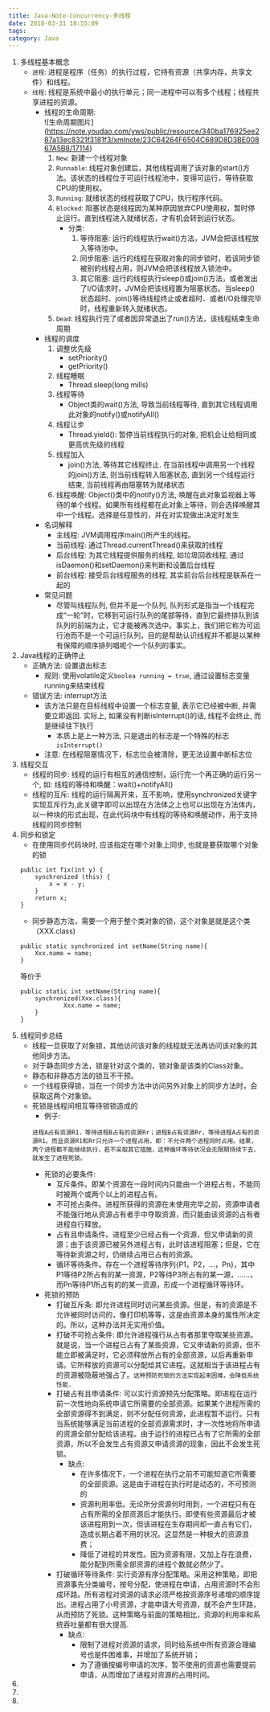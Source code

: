 ```yaml
---
title: Java-Note-Concurrency-多线程
date: 2018-03-31 18:55:09
tags:
category: Java
---
```

1. 多线程基本概念
    - `进程`: 进程是程序（任务）的执行过程，它持有资源（共享内存，共享文件）和线程。
    - `线程`: 线程是系统中最小的执行单元；同一进程中可以有多个线程；线程共享进程的资源。
        - 线程的生命周期:         
            ![生命周期图片]<!-- more -->(https://note.youdao.com/yws/public/resource/340ba176925ee287a13ec8321f3181f3/xmlnote/23C64264F6504C689D8D3BE00867A5B8/17114)
            1. `New`: 新建一个线程对象
            2. `Runnable`: 线程对象创建后，其他线程调用了该对象的start()方法。该状态的线程位于可运行线程池中，变得可运行，等待获取CPU的使用权。
            3. `Running`: 就绪状态的线程获取了CPU，执行程序代码。
            4. `Blocked`: 阻塞状态是线程因为某种原因放弃CPU使用权，暂时停止运行。直到线程进入就绪状态，才有机会转到运行状态。
                - 分类:
                    1. 等待阻塞: 运行的线程执行wait()方法，JVM会把该线程放入等待池中。
                    2. 同步阻塞: 运行的线程在获取对象的同步锁时，若该同步锁被别的线程占用，则JVM会把该线程放入锁池中。
                    3. 其它阻塞: 运行的线程执行sleep()或join()方法，或者发出了I/O请求时，JVM会把该线程置为阻塞状态。当sleep()状态超时、join()等待线程终止或者超时、或者I/O处理完毕时，线程重新转入就绪状态。
            5. `Dead`: 线程执行完了或者因异常退出了run()方法，该线程结束生命周期
        - 线程的调度
            1. 调整优先级
                - setPriority()
                - getPriority()
            2. 线程睡眠
                - Thread.sleep(long mills)
            3. 线程等待
                - Object类的wait()方法, 导致当前线程等待, 直到其它线程调用此对象的notify()或notifyAll()
            4. 线程让步
                - Thread.yield(): 暂停当前线程执行的对象, 把机会让给相同或更高优先级的线程
            5. 线程加入
                - join()方法, 等待其它线程终止. 在当前线程中调用另一个线程的join()方法, 则当前线程转入阻塞状态, 直到另一个线程运行结束, 当前线程再由阻塞转为就绪状态
            6. 线程唤醒: Object()类中的notify()方法, 唤醒在此对象监视器上等待的单个线程。如果所有线程都在此对象上等待，则会选择唤醒其中一个线程。选择是任意性的，并在对实现做出决定时发生
        - 名词解释
            - 主线程: JVM调用程序main()所产生的线程。
            - 当前线程: 通过Thread.currentThread()来获取的线程
            - 后台线程: 为其它线程提供服务的线程, 如垃圾回收线程, 通过isDaemon()和setDaemon()来判断和设置后台线程
            - 前台线程: 接受后台线程服务的线程, 其实前台后台线程是联系在一起的
        - 常见问题
            - 尽管叫线程队列, 但并不是一个队列, 队列形式是指当一个线程完成“一轮”时，它移到可运行队列的尾部等待，直到它最终排队到该队列的前端为止，它才能被再次选中。事实上，我们把它称为可运行池而不是一个可运行队列，目的是帮助认识线程并不都是以某种有保障的顺序排列唱呢个一个队列的事实。
2. Java线程的正确停止
    - 正确方法: 设置退出标志
        - 规则: 使用volatile定义`boolea running = true`, 通过设置标志变量running来结束线程
    - 错误方法: interrupt方法
        - 该方法只是在目标线程中设置一个标志变量, 表示它已经被中断, 并需要立即返回. 实际上, 如果没有判断isInterrupt()的话, 线程不会终止, 而是继续往下执行
            - 本质上是上一种方法, 只是退出的标志是一个特殊的标志`isInterrupt()`
        - 注意: 在线程阻塞情况下，标志位会被清除，更无法设置中断标志位
2. 线程交互
    - 线程的同步: 线程的运行有相互的通信控制，运行完一个再正确的运行另一个, 如: 线程的等待和唤醒：wait()+notifyAll()
    - 线程的互斥: 线程的运行隔离开来，互不影响，使用synchronized关键字实现互斥行为,此关键字即可以出现在方法体之上也可以出现在方法体内，以一种块的形式出现，在此代码块中有线程的等待和唤醒动作，用于支持线程的同步控制
2. 同步和锁定
    - 在使用同步代码块时, 应该指定在哪个对象上同步, 也就是要获取哪个对象的锁
    ```
    public int fix(int y) {
        synchronized (this) {
            x = x - y;
        }
        return x;
    }
    ```
    - 同步静态方法，需要一个用于整个类对象的锁，这个对象是就是这个类（XXX.class)
    ```
    public static synchronized int setName(String name){
        Xxx.name = name;
    }
    ```
    等价于
    ```
    public static int setName(String name){
        synchronized(Xxx.class){
                Xxx.name = name;
        }
    }
    ```
1. 线程同步总结
    - 线程一旦获取了对象锁，其他访问该对象的线程就无法再访问该对象的其他同步方法。
    - 对于静态同步方法，锁是针对这个类的，锁对象是该类的Class对象。
    - 静态和非静态方法的锁互不干预。
    - 一个线程获得锁，当在一个同步方法中访问另外对象上的同步方法时，会获取这两个对象锁。
    - 死锁是线程间相互等待锁锁造成的
        - 例子: 
        ```
        进程A占有资源R1，等待进程B占有的资源Rr；进程B占有资源Rr，等待进程A占有的资源R1。而且资源R1和Rr只允许一个进程占用，即：不允许两个进程同时占用。结果，两个进程都不能继续执行，若不采取其它措施，这种循环等待状况会无限期持续下去，就发生了进程死锁。  
        ```
        - 死锁的必要条件:
            - 互斥条件。即某个资源在一段时间内只能由一个进程占有，不能同时被两个或两个以上的进程占有。
            - 不可抢占条件。进程所获得的资源在未使用完毕之前，资源申请者不能强行地从资源占有者手中夺取资源，而只能由该资源的占有者进程自行释放。
            - 占有且申请条件。进程至少已经占有一个资源，但又申请新的资源；由于该资源已被另外进程占有，此时该进程阻塞；但是，它在等待新资源之时，仍继续占用已占有的资源。
            - 循环等待条件。存在一个进程等待序列{P1，P2，...，Pn}，其中P1等待P2所占有的某一资源，P2等待P3所占有的某一源，......，而Pn等待P1所占有的的某一资源，形成一个进程循环等待环。
        - 死锁的预防
            - 打破互斥条: 即允许进程同时访问某些资源。但是，有的资源是不允许被同时访问的，像打印机等等，这是由资源本身的属性所决定的。所以，这种办法并无实用价值。
            - 打破不可抢占条件: 即允许进程强行从占有者那里夺取某些资源。就是说，当一个进程已占有了某些资源，它又申请新的资源，但不能立即被满足时，它必须释放所占有的全部资源，以后再重新申请。它所释放的资源可以分配给其它进程。这就相当于该进程占有的资源被隐蔽地强占了。`这种预防死锁的方法实现起来困难，会降低系统性能.`
            - 打破占有且申请条件: 可以实行资源预先分配策略。即进程在运行前一次性地向系统申请它所需要的全部资源。如果某个进程所需的全部资源得不到满足，则不分配任何资源，此进程暂不运行。只有当系统能够满足当前进程的全部资源需求时，才一次性地将所申请的资源全部分配给该进程。由于运行的进程已占有了它所需的全部资源，所以不会发生占有资源又申请资源的现象，因此不会发生死锁。
                - 缺点: 
                    - 在许多情况下，一个进程在执行之前不可能知道它所需要的全部资源。这是由于进程在执行时是动态的，不可预测的
                    - 资源利用率低。无论所分资源何时用到，一个进程只有在占有所需的全部资源后才能执行。即使有些资源最后才被该进程用到一次，但该进程在生存期间却一直占有它们，造成长期占着不用的状况。这显然是一种极大的资源浪费；
                    - 降低了进程的并发性。因为资源有限，又加上存在浪费，能分配到所需全部资源的进程个数就必然少了。    
            - 打破循环等待条件: 实行资源有序分配策略。采用这种策略，即把资源事先分类编号，按号分配，使进程在申请，占用资源时不会形成环路。所有进程对资源的请求必须严格按资源序号递增的顺序提出。进程占用了小号资源，才能申请大号资源，就不会产生环路，从而预防了死锁。这种策略与前面的策略相比，资源的利用率和系统吞吐量都有很大提高.
                - 缺点:
                    - 限制了进程对资源的请求，同时给系统中所有资源合理编号也是件困难事，并增加了系统开销；
                    - 为了遵循按编号申请的次序，暂不使用的资源也需要提前申请，从而增加了进程对资源的占用时间。
2. 
2. 
2. 
